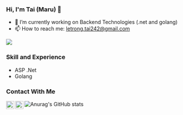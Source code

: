 ### Hi, I'm Tai (Maru) 👋
- 🔭 I’m currently working on Backend Technologies (.net and golang)
- 📫 How to reach me: letrong.tai242@gmail.com

![](https://komarev.com/ghpvc/?username=letrongtai902)

### Skill and Experience
- ASP .Net
- Golang

### Contact With Me
<a target="_blank" href="https://www.linkedin.com/in/tai-le-255029189/">
  <img align="left" alt="LinkdeIN" width="22px" src="https://cdn.jsdelivr.net/npm/simple-icons@v3/icons/linkedin.svg" />
</a>
<a target="_blank" href="mailto:letrong.tai242@gmail.com">
  <img align="left" alt="Gmail" width="22px" src="https://cdn.jsdelivr.net/npm/simple-icons@v3/icons/gmail.svg" />
</a>



![Anurag's GitHub stats](https://github-readme-stats.vercel.app/api?username=letrongtai902&count_private=true)
